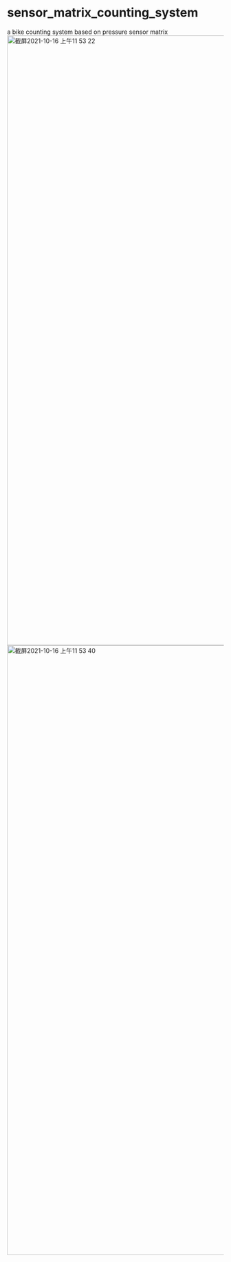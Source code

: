 # sensor_matrix_counting_system
 a bike counting system based on pressure sensor matrix
<img width="1414" alt="截屏2021-10-16 上午11 53 22" src="https://user-images.githubusercontent.com/77945509/137573109-05a3166e-9178-4542-bb1b-051f61dad186.png">
<img width="1414" alt="截屏2021-10-16 上午11 53 40" src="https://user-images.githubusercontent.com/77945509/137573111-714564b7-3b29-49c3-ac6b-6295ce874e6f.png">
